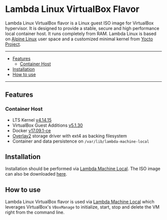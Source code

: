 # Lambda Linux VirtualBox Flavor

Lambda Linux VirtualBox flavor is a Linux guest ISO image for VirtualBox
hypervisor. It is designed to provide a stable, secure and high performance
local container host. It runs completely from RAM. Lambda Linux is based
on [Alpine Linux](https://alpinelinux.org/) user space and a customized minimal
kernel
from
[Yocto Project](http://www.yoctoproject.org/docs/2.4/kernel-dev/kernel-dev.html#kernel-dev-advanced).

-----------------------------------------

  * [Features](#features)
    * [Container Host](#container_host)
  * [Installation](#installation)
  * [How to use](#how_to_use)

-----------------------------------------

<a name="features"></a>
## Features

<a name="container_host"></a>
### Container Host

* LTS Kernel [v4.14.15](https://cdn.kernel.org/pub/linux/kernel/v4.x/ChangeLog-4.14.15)
* VirtualBox Guest Additions [v5.1.30](http://download.virtualbox.org/virtualbox/5.1.30/)
* Docker [v17.09.1-ce](https://github.com/moby/moby/releases/tag/v17.09.1-ce)
* [Overlay2](https://docs.docker.com/v17.06/engine/userguide/storagedriver/overlayfs-driver/) storage driver with ext4 as backing filesystem
* Container and data persistence on `/var/lib/lambda-machine-local`

<a name="installation"></a>
## Installation

Installation should be performed
via
[Lambda Machine Local](https://github.com/lambda-linux/lambda-machine-local/releases).
The ISO image can also be
downloaded [here](https://github.com/lambda-linux/lambda-linux-vbox/releases).

<a name="how_to_use"></a>
## How to use

Lambda Linux VirtualBox flavor is used
via
[Lambda Machine Local](https://github.com/lambda-linux/lambda-machine-local/releases) which
leverages VirtualBox's `VBoxManage` to initialize, start, stop and delete the VM
right from the command line.
